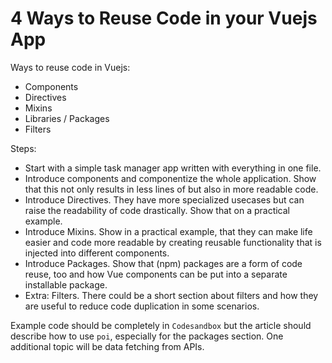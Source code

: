 # 4 Ways to Reuse Code in your Vuejs App

Ways to reuse code in Vuejs:
 * Components
 * Directives
 * Mixins
 * Libraries / Packages
 * Filters

Steps:
 * Start with a simple task manager app written with everything in one file.
 * Introduce components and componentize the whole application. Show that this not only results in less lines of but also in more readable code.
 * Introduce Directives. They have more specialized usecases but can raise the readability of code drastically. Show that on a practical example.
 * Introduce Mixins. Show in a practical example, that they can make life easier and code more readable by creating reusable functionality that is injected into different components.
 * Introduce Packages. Show that (npm) packages are a form of code reuse, too and how Vue components can be put into a separate installable package.
 * Extra: Filters. There could be a short section about filters and how they are useful to reduce code duplication in some scenarios.

Example code should be completely in `Codesandbox` but the article should describe how to use `poi`, especially for the packages section. One additional topic will be data fetching from APIs.
